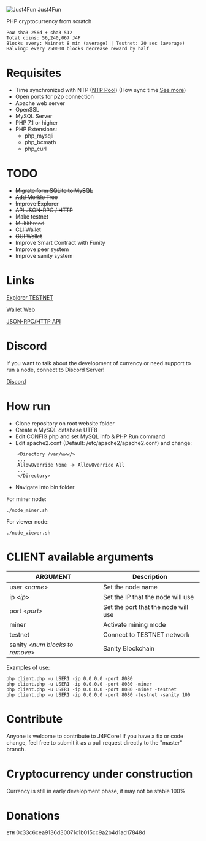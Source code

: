![Just4Fun](https://j4f.dev/images/just4fun_96.png) Just4Fun

PHP cryptocurrency from scratch

```
PoW sha3-256d + sha3-512 
Total coins: 56,240,067 J4F
Blocks every: Mainnet 8 min (average) | Testnet: 20 sec (average)
Halving: every 250000 blocks decrease reward by half
```

# Requisites

- Time synchronized with NTP ([NTP Pool](https://www.pool.ntp.org)) 
(How sync time [See more](https://www.digitalocean.com/community/tutorials/how-to-set-up-time-synchronization-on-ubuntu-16-04))
- Open ports for p2p connection
- Apache web server
- OpenSSL
- MySQL Server
- PHP 7.1 or higher
- PHP Extensions:
  - php_mysqli
  - php_bcmath
  - php_curl
  
# TODO
- ~~Migrate form SQLite to MySQL~~
- ~~Add Merkle Tree~~
- ~~Improve Explorer~~
- ~~API JSON-RPC / HTTP~~
- ~~Make testnet~~
- ~~Multithread~~
- ~~CLI Wallet~~
- ~~GUI Wallet~~
- Improve Smart Contract with Funity
- Improve peer system
- Improve sanity system
  
# Links
[Explorer TESTNET](https://testnet.j4f.dev)

[Wallet Web](https://wallet.j4f.dev)

[JSON-RPC/HTTP API](https://github.com/j4f-foundation/J4FCore/wiki/API-JSON-RPC-HTTP)

# Discord

If you want to talk about the development of currency or need support to run a node, connect to Discord Server!

[Discord](https://discord.gg/kcSGSaa)

# How run
- Clone repository on root website folder
- Create a MySQL database UTF8
- Edit CONFIG.php and set MySQL info & PHP Run command
- Edit apache2.conf (Default: /etc/apache2/apache2.conf) and change:
```
    <Directory /var/www/>
    ...
    AllowOverride None -> AllowOverride All
    ...
    </Directory>
```

- Navigate into bin folder

For miner node:
```
./node_miner.sh
```

For viewer node:
```
./node_viewer.sh
```
  
# CLIENT available arguments
|ARGUMENT   	|Description   							|
|---			|---									|
|user <*name*>   		|Set the node name   				|
|ip <*ip*>   			|Set the IP that the node will use   	|
|port <*port*>   		|Set the port that the node will use   	|
|miner   		|Activate mining mode   				|
|testnet   		|Connect to TESTNET network   			|
|sanity <*num blocks to remove*>   		|Sanity Blockchain			   			|

Examples of use:
```
php client.php -u USER1 -ip 0.0.0.0 -port 8080
php client.php -u USER1 -ip 0.0.0.0 -port 8080 -miner
php client.php -u USER1 -ip 0.0.0.0 -port 8080 -miner -testnet
php client.php -u USER1 -ip 0.0.0.0 -port 8080 -testnet -sanity 100
```

# Contribute
Anyone is welcome to contribute to J4FCore! 
If you have a fix or code change, feel free to submit it as a pull request directly to the "master" branch.

# Cryptocurrency under construction
Currency is still in early development phase, it may not be stable 100%

# Donations
`ETH` 0x33c6cea9136d30071c1b015cc9a2b4d1ad17848d